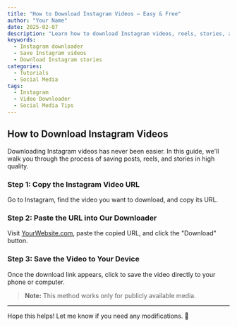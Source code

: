 ```yaml
---
title: "How to Download Instagram Videos – Easy & Free"
author: "Your Name"
date: 2025-02-07
description: "Learn how to download Instagram videos, reels, stories, and highlights easily. Save media to your device in just a few clicks!"
keywords: 
  - Instagram downloader
  - Save Instagram videos
  - Download Instagram stories
categories: 
  - Tutorials
  - Social Media
tags: 
  - Instagram
  - Video Downloader
  - Social Media Tips
---
```


## How to Download Instagram Videos

Downloading Instagram videos has never been easier. In this guide, we'll walk you through the process of saving posts, reels, and stories in high quality.

### Step 1: Copy the Instagram Video URL
Go to Instagram, find the video you want to download, and copy its URL.

### Step 2: Paste the URL into Our Downloader
Visit [YourWebsite.com](https://yourwebsite.com), paste the copied URL, and click the "Download" button.

### Step 3: Save the Video to Your Device
Once the download link appears, click to save the video directly to your phone or computer.

> **Note:** This method works only for publicly available media.

---

Hope this helps! Let me know if you need any modifications. 🚀
